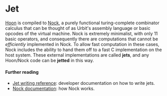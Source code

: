 # Jet

[Hoon](hoon.md) is compiled to [Nock](nock.md), a purely functional turing-complete combinator calculus that can be thought of as Urbit's assembly language or basic opcodes of the virtual machine. Nock is extremely minimalist, with only 11 basic operators, and consequently there are computations that cannot be *efficiently* implemented in Nock. To allow fast computation in these cases, Nock includes the ability to hand them off to a fast C implementation on the host system. These external implementations are called **jets**, and any Hoon/Nock code can be **jetted** in this way.

#### Further reading

- [Jet writing reference](../build-on-urbit/runtime/guides/jetting.md): developer documentation on how to write jets.
- [Nock documentation](../nock/reference/definition.md): how Nock works.
